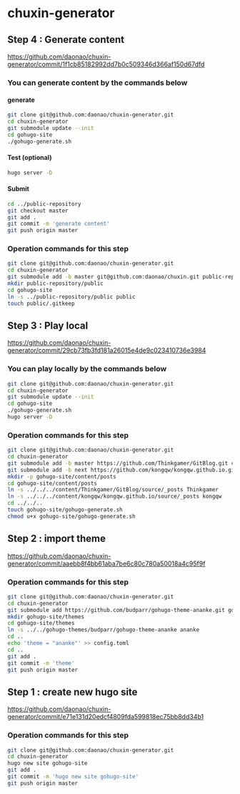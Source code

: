 # chuxin-generator

## Step 4 : Generate content
https://github.com/daonao/chuxin-generator/commit/1f1cb85182992dd7b0c509346d366af150d67dfd
### You can generate content by the commands below
#### generate
```bash
git clone git@github.com:daonao/chuxin-generator.git
cd chuxin-generator
git submodule update --init
cd gohugo-site
./gohugo-generate.sh
```
#### Test (optional)
```bash
hugo server -D
```
#### Submit
```bash
cd ../public-repository
git checkout master
git add .
git commit -m 'generate content'
git push origin master
```
### Operation commands for this step
```bash
git clone git@github.com:daonao/chuxin-generator.git
cd chuxin-generator
git submodule add -b master git@github.com:daonao/chuxin.git public-repository
mkdir public-repository/public
cd gohugo-site
ln -s ../public-repository/public public
touch public/.gitkeep
```

## Step 3 : Play local
https://github.com/daonao/chuxin-generator/commit/29cb73fb3fd181a26015e4de9c023410736e3984
### You can play locally by the commands below
```bash
git clone git@github.com:daonao/chuxin-generator.git
cd chuxin-generator
git submodule update --init
cd gohugo-site
./gohugo-generate.sh
hugo server -D
```
### Operation commands for this step
```bash
git clone git@github.com:daonao/chuxin-generator.git
cd chuxin-generator
git submodule add -b master https://github.com/Thinkgamer/GitBlog.git content/Thinkgamer/GitBlog
git submodule add -b next https://github.com/kongqw/kongqw.github.io.git content/kongqw/kongqw.github.io
mkdir -p gohugo-site/content/posts
cd gohugo-site/content/posts
ln -s ../../../content/Thinkgamer/GitBlog/source/_posts Thinkgamer
ln -s ../../../content/kongqw/kongqw.github.io/source/_posts kongqw
cd ../../..
touch gohugo-site/gohugo-generate.sh
chmod u+x gohugo-site/gohugo-generate.sh
```

## Step 2 : import theme
https://github.com/daonao/chuxin-generator/commit/aaebb8f4bb61aba7be6c80c780a50018a4c95f9f
### Operation commands for this step
```bash
git clone git@github.com:daonao/chuxin-generator.git
cd chuxin-generator
git submodule add https://github.com/budparr/gohugo-theme-ananke.git gohugo-themes/budparr/gohugo-theme-ananke
mkdir gohugo-site/themes
cd gohugo-site/themes
ln -s ../../gohugo-themes/budparr/gohugo-theme-ananke ananke
cd ..
echo 'theme = "ananke"' >> config.toml
cd ..
git add .
git commit -m 'theme'
git push origin master
```

## Step 1 : create new hugo site
https://github.com/daonao/chuxin-generator/commit/e71e131d20edcf4809fda599818ec75bb8dd34b1
### Operation commands for this step
```bash
git clone git@github.com:daonao/chuxin-generator.git
cd chuxin-generator
hugo new site gohugo-site
git add .
git commit -m 'hugo new site gohugo-site'
git push origin master
```
